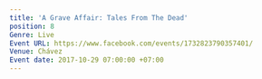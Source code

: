 ```yaml
---
title: 'A Grave Affair: Tales From The Dead'
position: 8
Genre: Live
Event URL: https://www.facebook.com/events/1732823790357401/
Venue: Chávez
Event date: 2017-10-29 07:00:00 +07:00
---
```


